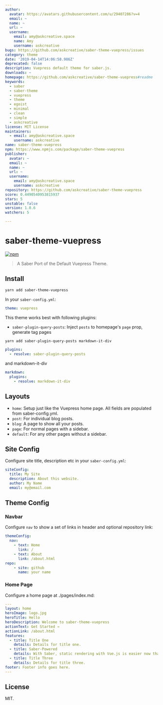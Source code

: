 ```yaml
---
author:
  avatar: https://avatars.githubusercontent.com/u/29407286?v=4
  email: ~
  name: ~
  url: ~
  username:
    email: amy@askcreative.space
    name: Amy
    username: askcreative
bugs: https://github.com/askcreative/saber-theme-vuepress/issues
category: theme
date: '2019-04-14T14:06:58.986Z'
deprecated: false
description: Vuepress default theme for saber.js.
downloads: ~
homepage: https://github.com/askcreative/saber-theme-vuepress#readme
keywords:
  - saber
  - saber-theme
  - vuepress
  - theme
  - egoist
  - minimal
  - clean
  - simple
  - askcreative
license: MIT License
maintainers:
  - email: amy@askcreative.space
    username: askcreative
name: saber-theme-vuepress
npm: https://www.npmjs.com/package/saber-theme-vuepress
publisher:
  avatar: ~
  email: ~
  name: ~
  url: ~
  username:
    email: amy@askcreative.space
    username: askcreative
repository: https://github.com/askcreative/saber-theme-vuepress
score: 0.4490540953815937
stars: 5
unstable: false
version: 1.0.6
watchers: 5

---
```


# saber-theme-vuepress

[![npm](https://badgen.net/npm/v/saber-theme-vuepress)](https://npm.im/saber-theme-vuepress) 

> A Saber Port of the Default Vuepress Theme.

## Install

```bash
yarn add saber-theme-vuepress
```

In your `saber-config.yml`:

```yml
theme: vuepress
```

This theme works best with following plugins:

- `saber-plugin-query-posts`: Inject `posts` to homepage's `page` prop, generate tag pages

```bash
yarn add saber-plugin-query-posts markdown-it-div
```

```yml
plugins:
  - resolve: saber-plugin-query-posts
```
and markdown-it-div
```yml
markdown:
  plugins:
    - resolve: markdown-it-div
```

## Layouts

- `home`: Setup just like the Vuepress home page. All fields are populated from saber-config.yml.
- `post`: For individual blog posts.
- `blog`: A page to show all your posts.
- `page`: For normal pages with a sidebar.
- `default`: For any other pages without a sidebar.

## Site Config

Configure site title, description etc in your `saber-config.yml`:

```yml
siteConfig:
  title: My Site
  description: About this website.
  author: My Name
  email: my@email.com
```

## Theme Config

### Navbar

Configure `nav` to show a set of links in header and optional repository link:

```yml
themeConfig:
  nav:
    - text: Home
      link: /
    - text: About
      link: /about.html
repo:
    - site: github
      name: your name
```

### Home Page

Configure a home page at ./pages/index.md:

```yml
---
layout: home
heroImage: logo.jpg
heroTitle: Hello
heroDescription: Welcome to saber-theme-vuepress
actionText: Get Started →
actionLink: /about.html
features: 
  - title: Title One
    details: Details for title one.
  - title: Saber-Powered
    details: With Saber, static rendering with Vue.js is easier now than ever. 
  - title: Title Three
    details: Details for title three.
footer: Footer info goes here.
---
```

## License

MIT.